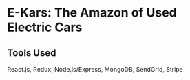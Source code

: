 # E-Kars: The Amazon of Used Electric Cars

## Tools Used

React.js, Redux, Node.js/Express, MongoDB, SendGrid, Stripe
